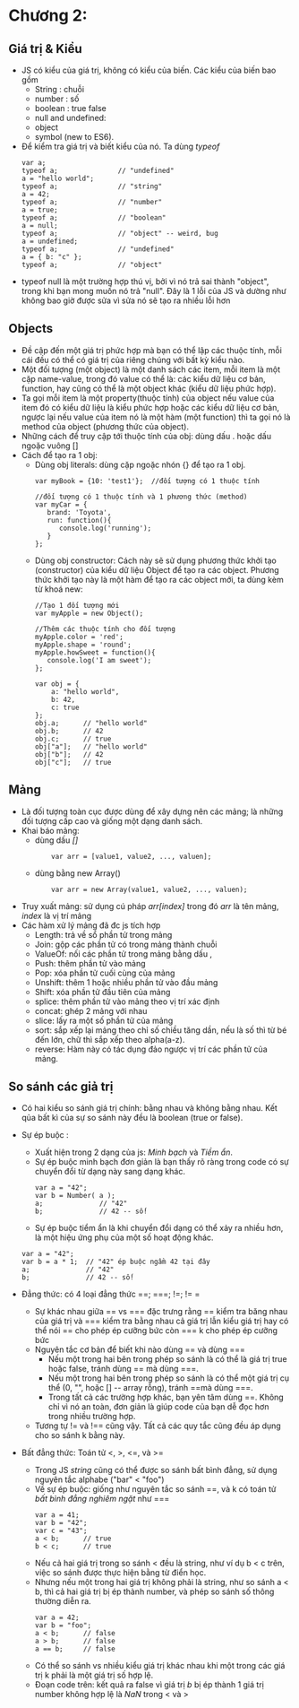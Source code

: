 # Chương 2: 
## Giá trị & Kiểu
- JS có kiểu của giá trị, không có kiểu của biến. Các kiểu của biến bao gồm
	+ String : chuỗi
	+ number : số
	+ boolean : true false
	+ null and undefined:
	+ object
	+ symbol (new to ES6).
- Để kiểm tra giá trị và biết kiểu của nó. Ta dùng *typeof*
	```
    var a;
    typeof a;				// "undefined"
    a = "hello world";
    typeof a;				// "string"
    a = 42;
    typeof a;				// "number"
    a = true;
    typeof a;				// "boolean"
    a = null;
    typeof a;				// "object" -- weird, bug
    a = undefined;
    typeof a;				// "undefined"
    a = { b: "c" };
    typeof a;				// "object"
	```
- typeof null là một trường hợp thú vị, bởi vì nó trả sai thành "object", trong khi bạn mong muốn nó trả "null". Đây là 1 lỗi của JS và dường như không bao giờ được sửa vì sửa nó sẽ tạo ra nhiều lỗi hơn

## Objects
- Đề cập đến một giá trị phức hợp mà bạn có thể lập các thuộc tính, mỗi cái đều có thể có giá trị của riêng chúng với bất kỳ kiểu nào.
- Một đối tượng (một object) là một danh sách các item, mỗi item là một cặp name-value, trong đó value có thể là: các kiểu dữ liệu cơ bản, function, hay cũng có thể là một object khác (kiểu dữ liệu phức hợp).
- Ta gọi mỗi item là một property(thuộc tính) của object nếu value của item đó có kiểu dữ liệu là kiểu phức hợp hoặc các kiểu dữ liệu cơ bản, ngược lại nếu value của item nó là một hàm (một function) thì ta gọi nó là method của object (phương thức của object).
- Những cách để truy cập tới thuộc tính của obj: dùng dấu . hoặc dấu ngoặc vuông []
- Cách để tạo ra 1 obj:
	+ Dùng obj literals: dùng cặp ngoặc nhón {} để tạo ra 1 obj. 
		```
        var myBook = {10: 'test1'};  //đối tượng có 1 thuộc tính
        
        //đối tượng có 1 thuộc tính và 1 phương thức (method)
        var myCar = {
           brand: 'Toyota',
           run: function(){
              console.log('running');
           }
        };
		```
	+ Dùng obj constructor: Cách này sẽ sử dụng phương thức khởi tạo (constructor) của kiểu dữ liệu Object để tạo ra các object. Phương thức khởi tạo này là một hàm để tạo ra các object mới, ta dùng kèm từ khoá new:
		```
        //Tạo 1 đối tượng mới
        var myApple = new Object();
        
        //Thêm các thuộc tính cho đối tượng
        myApple.color = 'red';
        myApple.shape = 'round';
        myApple.howSweet = function(){
           console.log('I am sweet');
        };
		```
        ```
        var obj = {
        	a: "hello world",
        	b: 42,
        	c: true
        };
        obj.a;		// "hello world"
        obj.b;		// 42
        obj.c;		// true
        obj["a"];	// "hello world"
        obj["b"];	// 42
        obj["c"];	// true
        ```

## Mảng
- Là đối tượng toàn cục được dùng để xây dựng nên các mảng; là những đối tượng cấp cao và giống một dạng danh sách.
- Khai báo mảng: 
	+ dùng dấu *[]*
		```
			var arr = [value1, value2, ..., valuen];
		```
	+ dùng bằng new Array()
		```
			var arr = new Array(value1, value2, ..., valuen);
		```
- Truy xuất mảng: sử dụng cú pháp *arr[index]* trong đó *arr* là tên mảng, *index* là vị trí mảng
- Các hàm xử lý mảng đã đc js tích hợp
	+ Length: trả về sổ phần tử trong mảng
	+ Join: gộp các phần tử có trong mảng thành chuỗi
	+ ValueOf: nối các phần tử trong mảng bằng dấu ,
	+ Push: thêm phần tử vào mảng
	+ Pop: xóa phần tử cuối cùng của mảng
	+ Unshift: thêm 1 hoặc nhiều phần tử vào đầu mảng
	+ Shift: xóa phần tử đầu tiên của mảng
	+ splice: thêm phần tử vào mảng theo vị trí xác định
	+ concat: ghép 2 mảng với nhau
	+ slice: lấy ra một số phần tử của mảng
	+ sort: sắp xếp lại mảng theo chỉ số chiều tăng dần,  nếu là số thì từ bé đến lớn, chữ thì sắp xếp theo alpha(a-z).
	+ reverse: Hàm này có tác dụng đảo ngược vị trí các phần tử của mảng.
## So sánh các giả trị
- Có hai kiểu so sánh giá trị chính: bằng nhau và không bằng nhau. Kết qủa bất kì của sự so sánh này đều là boolean (true or false).
- Sự ép buộc :
	- Xuất hiện trong 2 dạng của js: *Minh bạch* và *Tiềm ẩn*.
	+ Sự ép buộc minh bạch đơn giản là bạn thấy rõ ràng trong code có sự chuyển đổi từ dạng này sang dạng khác.
        ```
        var a = "42";
        var b = Number( a );
        a;				// "42"
        b;				// 42 -- số!
        ```
	+ Sự ép buộc tiểm ẩn  là khi chuyển đổi dạng có thể xảy ra nhiều hơn, là một hiệu ứng phụ của một số hoạt động khác.
    ```
    var a = "42";
    var b = a * 1;	// "42" ép buộc ngầm 42 tại đây
    a;				// "42"
    b;				// 42 -- số!
    ```

- Đẳng thức: có 4 loại đẳng thức ==; ===; !=; != =
	- Sự khác nhau giữa == vs === đặc trưng rằng == kiểm tra băng nhau của giá trị và === kiểm tra bằng nhau cả giá trị lẫn kiểu giá trị hay có thể nói == cho phép ép cưỡng bức còn === k cho phép ép cưỡng bức
	- Nguyên tắc cơ bản để biết khi nào dùng == và dùng ===
		+ Nếu một trong hai bên trong phép so sánh là có thể là giá trị true hoặc false, tránh dùng == mà dùng ===.
		+ Nếu một trong hai bên trong phép so sánh là có thể một giá trị cụ thể (0, "", hoặc [] -- array rỗng), tránh ==mà dùng ===.
		+ Trong tất cả các trường hợp khác, bạn yên tâm dùng ==. Không chỉ vì nó an toàn, đơn giản là giúp code của bạn dễ đọc hơn trong nhiều trường hợp.
	- Tương tự != và !== cũng vậy. Tất cả các quy tắc cũng đều áp dụng cho so sánh k bằng này.
- Bất đẳng thức: Toán tử <, >, <=, và >= 
	+ Trong JS *string* cũng có thể được so sánh bất bình đẳng, sử dụng nguyên tắc alphabe ("bar" < "foo")
	+ Về sự ép buộc: giống như nguyên tắc so sánh ==, và k có toán tử *bất bình đẳng nghiêm ngặt* như ===
        ```
        var a = 41;
        var b = "42";
        var c = "43";
        a < b;		// true
        b < c;		// true
        ```
	- Nếu cả hai giá trị trong so sánh < đều là string, như ví dụ b < c trên, việc so sánh được thực hiện bằng từ điển học.
	- Nhưng nếu một trong hai giá trị không phải là string, như so sánh a < b, thì cả hai giá trị bị ép thành number, và phép so sánh số thông thường diễn ra.
        ```
        var a = 42;
        var b = "foo";
        a < b;		// false
        a > b;		// false
        a == b;		// false
        ```
	- Có thể so sánh vs nhiều kiểu giá trị khác nhau khi một trong các giá trị k phải là một giá trị số hợp lệ.
	- Đoạn code trên: kết quả ra false vì giá trị *b* bị ép thành 1 giá trị number không hợp lệ là *NaN* trong < và >
